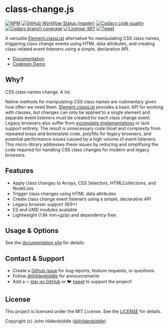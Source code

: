 # class-change.js

[![NPM](https://img.shields.io/npm/v/class-change.svg?style=flat-square)](https://www.npmjs.com/package/class-change)
[![GitHub Workflow Status (master)](https://img.shields.io/github/workflow/status/jhildenbiddle/class-change/Build%20&%20Test/master?label=checks&style=flat-square)](https://github.com/jhildenbiddle/get-css-data/actions?query=branch%3Amaster+)
[![Codacy code quality](https://img.shields.io/codacy/grade/d656ba140a6e488ab9db2f33183f760e/master?style=flat-square)](https://app.codacy.com/gh/jhildenbiddle/class-change/dashboard?branch=master)
[![Codacy branch coverage](https://img.shields.io/codacy/coverage/d656ba140a6e488ab9db2f33183f760e/master?style=flat-square)](https://app.codacy.com/gh/jhildenbiddle/class-change/dashboard?branch=master)
[![License: MIT](https://img.shields.io/badge/License-MIT-yellow.svg?style=flat-square)](https://github.com/jhildenbiddle/class-change/blob/master/LICENSE)
[![Tweet](https://img.shields.io/twitter/url/http/shields.io.svg?style=social)](https://twitter.com/intent/tweet?url=https%3A%2F%2Fgithub.com%2Fjhildenbiddle%2Fclass-change&hashtags=css,developers,frontend,javascript)

A versatile [Element.classList](https://developer.mozilla.org/en/DOM/element.classList) alternative for manipulating CSS class names, triggering class change events using HTML data attributes, and creating class-related event listeners using a simple, declarative API.

- [Documentation](https://jhildenbiddle.github.io/class-change)
- [Codepen Demo](https://codepen.io/jhildenbiddle/pen/wvmYVML)

## Why?

CSS class names change. A lot.

Native methods for manipulating CSS class names are rudimentary given how often we need them. [Element.classList](https://developer.mozilla.org/en/DOM/element.classList) provides a basic API for working with classes, but changes can only be applied to a single element and separate event listeners must be created for each class change event. Legacy browsers also suffer from [incomplete implementations](http://caniuse.com/#feat=classlist) or lack support entirely. The result is unnecessary code bloat and complexity from repeated loops and boilerplate code, polyfills for legacy browsers, and potential performance issues caused by a high volume of event listeners. This micro-library addresses these issues by reducing and simplifying the code required for handling CSS class changes for modern and legacy browsers.

## Features

- Apply class changes to Arrays, CSS Selectors, HTMLCollections, and NodeLists
- Trigger class changes using HTML data attributes
- Create class change event listeners using a simple, declarative API
- Legacy browser support (IE9+)
- ES and UMD modules available
- Lightweight (1.6k min+gzip) and dependency-free

## Usage & Options

See the [documentation site](https://jhildenbiddle.github.io/class-change/) for details.

## Contact & Support

- Create a [Github issue](https://github.com/jhildenbiddle/class-change/issues) for bug reports, feature requests, or questions
- Follow [@jhildenbiddle](https://twitter.com/jhildenbiddle) for announcements
- Add a ⭐️ [star on GitHub](https://github.com/jhildenbiddle/class-change) or 🐦 [tweet](https://twitter.com/intent/tweet?url=https%3A%2F%2Fgithub.com%2Fjhildenbiddle%2Fclass-change&via=jhildenbiddle&hashtags=css,developers,frontend,javascript) to support the project!

## License

This project is licensed under the MIT License. See the [LICENSE](https://github.com/jhildenbiddle/class-change/blob/master/LICENSE) for details.

Copyright (c) John Hildenbiddle ([@jhildenbiddle](https://twitter.com/jhildenbiddle))
